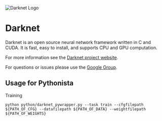 ![Darknet Logo](http://pjreddie.com/media/files/darknet-black-small.png)

# Darknet #
Darknet is an open source neural network framework written in C and CUDA. It is fast, easy to install, and supports CPU and GPU computation.

For more information see the [Darknet project website](http://pjreddie.com/darknet).

For questions or issues please use the [Google Group](https://groups.google.com/forum/#!forum/darknet).

## Usage for Pythonista
Training
```
python python/darknet_pywrapper.py --task train --cfgfilepath ${PATH_OF_CFG} --datafilepath ${PATH_OF_DATA} --weightfilepath ${PATH_OF_WEIGHTS}
```
